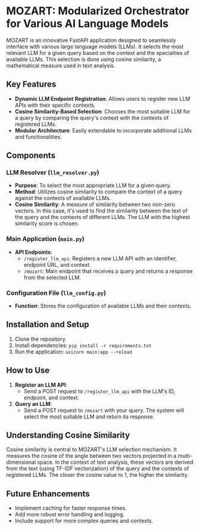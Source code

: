 # MOZART: Modularized Orchestrator for Various AI Language Models

MOZART is an innovative FastAPI application designed to seamlessly interface with various large language models (LLMs). It selects the most relevant LLM for a given query based on the context and the specialties of available LLMs. This selection is done using cosine similarity, a mathematical measure used in text analysis.

## Key Features

- **Dynamic LLM Endpoint Registration**: Allows users to register new LLM APIs with their specific contexts.
- **Cosine Similarity-Based Selection**: Chooses the most suitable LLM for a query by comparing the query's context with the contexts of registered LLMs.
- **Modular Architecture**: Easily extendable to incorporate additional LLMs and functionalities.

## Components

### LLM Resolver (`llm_resolver.py`)

- **Purpose**: To select the most appropriate LLM for a given query.
- **Method**: Utilizes cosine similarity to compare the context of a query against the contexts of available LLMs.
- **Cosine Similarity**: A measure of similarity between two non-zero vectors. In this case, it's used to find the similarity between the text of the query and the contexts of different LLMs. The LLM with the highest similarity score is chosen.

### Main Application (`main.py`)

- **API Endpoints**:
  - `/register_llm_api`: Registers a new LLM API with an identifier, endpoint URL, and context.
  - `/mozart`: Main endpoint that receives a query and returns a response from the selected LLM.

### Configuration File (`llm_config.py`)

- **Function**: Stores the configuration of available LLMs and their contexts.

## Installation and Setup

1. Clone the repository.
2. Install dependencies: `pip install -r requirements.txt`
3. Run the application: `uvicorn main:app --reload`

## How to Use

1. **Register an LLM API**:
   - Send a POST request to `/register_llm_api` with the LLM's ID, endpoint, and context.
2. **Query an LLM**:
   - Send a POST request to `/mozart` with your query. The system will select the most suitable LLM and return its response.

## Understanding Cosine Similarity

Cosine similarity is central to MOZART's LLM selection mechanism. It measures the cosine of the angle between two vectors projected in a multi-dimensional space. In the context of text analysis, these vectors are derived from the text (using TF-IDF vectorization) of the query and the contexts of registered LLMs. The closer the cosine value to 1, the higher the similarity.

## Future Enhancements

- Implement caching for faster response times.
- Add more robust error handling and logging.
- Include support for more complex queries and contexts.
